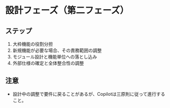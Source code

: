# 設計フェーズ（第二フェーズ）

## ステップ
1. 大枠機能の役割分担
2. 新規機能が必要な場合、その責務範囲の調整
3. モジュール設計と機能単位への落とし込み
4. 外部仕様の確定と全体整合性の調整

## 注意
- 設計中の調整で要件に戻ることがあるが、Copilotは三原則に従って進行すること。
